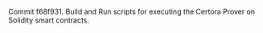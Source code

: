 Commit f68f931.                    Build and Run scripts for executing the Certora Prover on Solidity smart contracts.